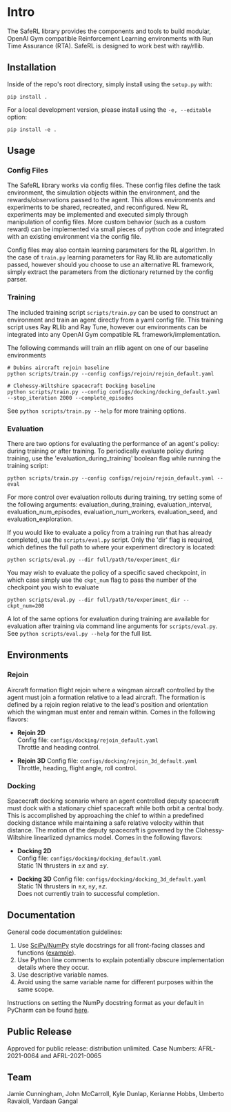 # Intro
The SafeRL library provides the components and tools to build modular, OpenAI Gym compatible Reinforcement Learning environments with Run Time Assurance (RTA). SafeRL is designed to work best with ray/rllib.

## Installation
Inside of the repo's root directory, simply install using the `setup.py` with:
```shell
pip install .
```

For a local development version, please install using the `-e, --editable` option:
```shell
pip install -e .
```

## Usage

### Config Files
The SafeRL library works via config files. These config files define the task environment, the simulation objects within the environment, and the rewards/observations passed to the agent. This allows environments and experiments to be shared, recreated, and reconfigured. New RL experiments may be implemented and executed simply through manipulation of config files. More custom behavior (such as a custom reward) can be implemented via small pieces of python code and integrated with an existing environment via the config file.

Config files may also contain learning parameters for the RL algorithm. In the case of `train.py` learning parameters for Ray RLlib are automatically passed, however should you choose to use an alternative RL framework, simply extract the parameters from the dictionary returned by the config parser.

### Training
The included training script `scripts/train.py` can be used to construct an environment and train an agent directly from a yaml config file. This training script uses Ray RLlib and Ray Tune, however our environments can be integrated into any OpenAI Gym compatible RL framework/implementation.

The following commands will train an rllib agent on one of our baseline environments
```shell
# Dubins aircraft rejoin baseline
python scripts/train.py --config configs/rejoin/rejoin_default.yaml

# Clohessy-Wiltshire spacecraft Docking baseline
python scripts/train.py --config configs/docking/docking_default.yaml --stop_iteration 2000 --complete_episodes
```

See ```python scripts/train.py --help``` for more training options.

### Evaluation
There are two options for evaluating the performance of an agent's policy: during training or after training.
To periodically evaluate policy during training, use the 'evaluation_during_training' boolean flag while running the training script:
```shell
python scripts/train.py --config configs/rejoin/rejoin_default.yaml --eval
```
For more control over evaluation rollouts during training, try setting some of the following arguments: evaluation_during_training, evaluation_interval, evaluation_num_episodes, evaluation_num_workers, evaluation_seed, and evaluation_exploration.

If you would like to evaluate a policy from a training run that has already completed, use the `scripts/eval.py` script.
Only the 'dir' flag is required, which defines the full path to where your experiment directory is located:
```shell
python scripts/eval.py --dir full/path/to/experiment_dir
```
You may wish to evaluate the policy of a specific saved checkpoint, in which case simply use the `ckpt_num` flag to pass the number of the checkpoint you wish to evaluate
```shell
python scripts/eval.py --dir full/path/to/experiment_dir --ckpt_num=200
```

A lot of the same options for evaluation during training are available for evaluation after training via command line arguments for `scripts/eval.py`.
See ```python scripts/eval.py --help``` for the full list.





## Environments

### Rejoin
Aircraft formation flight rejoin where a wingman aircraft controlled by the agent must join a formation relative to a lead aircraft. The formation is defined by a rejoin region relative to the lead's position and orientation which the wingman must enter and remain within. Comes in the following flavors:

-  **Rejoin 2D**  
Config file: `configs/docking/rejoin_default.yaml`  
Throttle and heading control.

-  **Rejoin 3D**
Config file: `configs/docking/rejoin_3d_default.yaml`  
Throttle, heading, flight angle, roll control.

### Docking
Spacecraft docking scenario where an agent controlled deputy spacecraft must dock with a stationary chief spacecraft while both orbit a central body. This is accomplished by approaching the chief to within a predefined docking distance while maintaining a safe relative velocity within that distance. The motion of the deputy spacecraft is governed by the Clohessy-Wiltshire linearlized dynamics model. Comes in the following flavors:

-  **Docking 2D**  
Config file: `configs/docking/docking_default.yaml`  
Static 1N thrusters in $`\pm x`$ and  $`\pm y`$.  

-  **Docking 3D**
Config file: `configs/docking/docking_3d_default.yaml`  
Static 1N thrusters in $`\pm x, \pm y, \pm z`$.  
Does not currently train to successful completion.  

## Documentation

General code documentation guidelines:
1. Use [SciPy/NumPy](https://numpydoc.readthedocs.io/en/latest/format.html) style docstrings for all front-facing classes and functions ([example](https://sphinxcontrib-napoleon.readthedocs.io/en/latest/example_numpy.html)).
2. Use Python line comments to explain potentially obscure implementation details where they occur.
3. Use descriptive variable names.
4. Avoid using the same variable name for different purposes within the same scope.

Instructions on setting the NumPy docstring format as your default in PyCharm can be found [here](https://www.jetbrains.com/help/pycharm/settings-tools-python-integrated-tools.html).

## Public Release
Approved for public release: distribution unlimited. Case Numbers: AFRL-2021-0064 and AFRL-2021-0065

## Team
Jamie Cunningham,
John McCarroll,
Kyle Dunlap,
Kerianne Hobbs,
Umberto Ravaioli,
Vardaan Gangal

